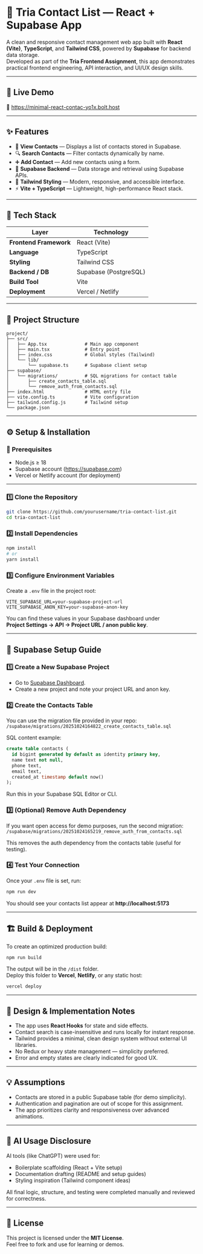 # 📇 Tria Contact List — React + Supabase App

A clean and responsive contact management web app built with **React (Vite)**, **TypeScript**, and **Tailwind CSS**, powered by **Supabase** for backend data storage.  
Developed as part of the **Tria Frontend Assignment**, this app demonstrates practical frontend engineering, API interaction, and UI/UX design skills.

---

## 🚀 Live Demo  
🔗 https://minimal-react-contac-yo1x.bolt.host

---

## ✨ Features

- 📜 **View Contacts** — Displays a list of contacts stored in Supabase.  
- 🔍 **Search Contacts** — Filter contacts dynamically by name.  
- ➕ **Add Contact** — Add new contacts using a form.  
- 💾 **Supabase Backend** — Data storage and retrieval using Supabase APIs.  
- 🎨 **Tailwind Styling** — Modern, responsive, and accessible interface.  
- ⚡ **Vite + TypeScript** — Lightweight, high-performance React stack.  

---

## 🧱 Tech Stack

| Layer | Technology |
|-------|-------------|
| **Frontend Framework** | React (Vite) |
| **Language** | TypeScript |
| **Styling** | Tailwind CSS |
| **Backend / DB** | Supabase (PostgreSQL) |
| **Build Tool** | Vite |
| **Deployment** | Vercel / Netlify |

---

## 🧩 Project Structure

```
project/
├── src/
│   ├── App.tsx              # Main app component
│   ├── main.tsx             # Entry point
│   ├── index.css            # Global styles (Tailwind)
│   └── lib/
│       └── supabase.ts      # Supabase client setup
├── supabase/
│   └── migrations/          # SQL migrations for contact table
│       ├── create_contacts_table.sql
│       └── remove_auth_from_contacts.sql
├── index.html               # HTML entry file
├── vite.config.ts           # Vite configuration
├── tailwind.config.js       # Tailwind setup
└── package.json
```

---

## ⚙️ Setup & Installation

### 🧾 Prerequisites
- Node.js ≥ 18  
- Supabase account (https://supabase.com)  
- Vercel or Netlify account (for deployment)

---

### 1️⃣ Clone the Repository
```bash
git clone https://github.com/yourusername/tria-contact-list.git
cd tria-contact-list
```

### 2️⃣ Install Dependencies
```bash
npm install
# or
yarn install
```

### 3️⃣ Configure Environment Variables
Create a `.env` file in the project root:

```
VITE_SUPABASE_URL=your-supabase-project-url
VITE_SUPABASE_ANON_KEY=your-supabase-anon-key
```

You can find these values in your Supabase dashboard under  
**Project Settings → API → Project URL / anon public key**.

---

## 🧰 Supabase Setup Guide

### 1️⃣ Create a New Supabase Project
- Go to [Supabase Dashboard](https://app.supabase.com).  
- Create a new project and note your project URL and anon key.

### 2️⃣ Create the Contacts Table
You can use the migration file provided in your repo:  
`/supabase/migrations/20251024164822_create_contacts_table.sql`

SQL content example:
```sql
create table contacts (
  id bigint generated by default as identity primary key,
  name text not null,
  phone text,
  email text,
  created_at timestamp default now()
);
```

Run this in your Supabase SQL Editor or CLI.

### 3️⃣ (Optional) Remove Auth Dependency
If you want open access for demo purposes, run the second migration:  
`/supabase/migrations/20251024165219_remove_auth_from_contacts.sql`

This removes the auth dependency from the contacts table (useful for testing).

### 4️⃣ Test Your Connection
Once your `.env` file is set, run:
```bash
npm run dev
```
You should see your contacts list appear at **http://localhost:5173**

---

## 🏗️ Build & Deployment

To create an optimized production build:
```bash
npm run build
```

The output will be in the `/dist` folder.  
Deploy this folder to **Vercel**, **Netlify**, or any static host:

```bash
vercel deploy
```

---

## 🧠 Design & Implementation Notes

- The app uses **React Hooks** for state and side effects.  
- Contact search is case-insensitive and runs locally for instant response.  
- Tailwind provides a minimal, clean design system without external UI libraries.  
- No Redux or heavy state management — simplicity preferred.  
- Error and empty states are clearly indicated for good UX.

---

## 💡 Assumptions

- Contacts are stored in a public Supabase table (for demo simplicity).  
- Authentication and pagination are out of scope for this assignment.  
- The app prioritizes clarity and responsiveness over advanced animations.

---

## 🤖 AI Usage Disclosure

AI tools (like ChatGPT) were used for:
- Boilerplate scaffolding (React + Vite setup)
- Documentation drafting (README and setup guides)
- Styling inspiration (Tailwind component ideas)

All final logic, structure, and testing were completed manually and reviewed for correctness.

---

## 📄 License

This project is licensed under the **MIT License**.  
Feel free to fork and use for learning or demos.
